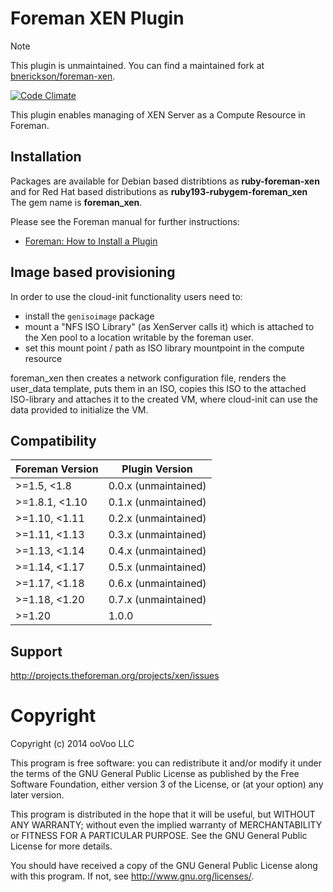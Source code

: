 # Foreman XEN Plugin

> [!NOTE]
> This plugin is unmaintained. You can find a maintained fork at [bnerickson/foreman-xen](https://github.com/bnerickson/foreman-xen/).

[![Code Climate](https://codeclimate.com/github/theforeman/foreman-xen/badges/gpa.svg)](https://codeclimate.com/github/theforeman/foreman-xen)

This plugin enables managing of XEN Server as a Compute Resource in Foreman.

## Installation

Packages are available for Debian based distribtions as **ruby-foreman-xen** and for Red Hat based distributions as **ruby193-rubygem-foreman_xen** The gem name is **foreman_xen**.

Please see the Foreman manual for further instructions:

* [Foreman: How to Install a Plugin](http://theforeman.org/plugins/#2.Installation)

## Image based provisioning

In order to use the cloud-init functionality users need to:

- install the `genisoimage` package
- mount a "NFS ISO Library" (as XenServer calls it) which is attached to the Xen pool to a location writable by the foreman user.
- set this mount point / path as ISO library mountpoint in the compute resource

foreman_xen then creates a network configuration file, renders the user_data template, puts them in an ISO, copies this ISO to the attached ISO-library and attaches it to the created VM, where cloud-init can use the data provided to initialize the VM.

## Compatibility

| Foreman Version | Plugin Version       |
| --------------- | ---------------------|
| >=1.5, <1.8     | 0.0.x (unmaintained) |
| >=1.8.1, <1.10  | 0.1.x (unmaintained) |
| >=1.10, <1.11   | 0.2.x (unmaintained) |
| >=1.11, <1.13   | 0.3.x (unmaintained) |
| >=1.13, <1.14   | 0.4.x (unmaintained) |
| >=1.14, <1.17   | 0.5.x (unmaintained) |
| >=1.17, <1.18   | 0.6.x (unmaintained) |
| >=1.18, <1.20   | 0.7.x (unmaintained) |
| >=1.20          | 1.0.0                |

## Support

http://projects.theforeman.org/projects/xen/issues

# Copyright

Copyright (c) 2014 ooVoo LLC

This program is free software: you can redistribute it and/or modify
it under the terms of the GNU General Public License as published by
the Free Software Foundation, either version 3 of the License, or
(at your option) any later version.

This program is distributed in the hope that it will be useful,
but WITHOUT ANY WARRANTY; without even the implied warranty of
MERCHANTABILITY or FITNESS FOR A PARTICULAR PURPOSE.  See the
GNU General Public License for more details.

You should have received a copy of the GNU General Public License
along with this program.  If not, see <http://www.gnu.org/licenses/>.

